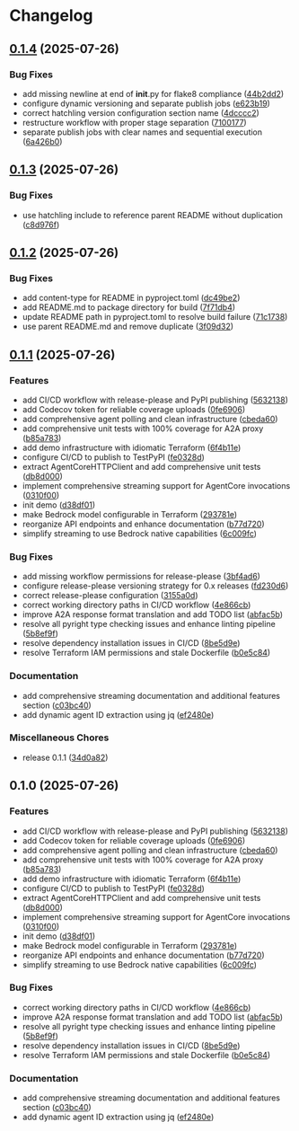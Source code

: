 # Changelog

## [0.1.4](https://github.com/dwmkerr/aws-bedrock-a2a-proxy/compare/v0.1.3...v0.1.4) (2025-07-26)


### Bug Fixes

* add missing newline at end of __init__.py for flake8 compliance ([44b2dd2](https://github.com/dwmkerr/aws-bedrock-a2a-proxy/commit/44b2dd20ea7dce94cdcd1ab2e01c00e5f0a87361))
* configure dynamic versioning and separate publish jobs ([e623b19](https://github.com/dwmkerr/aws-bedrock-a2a-proxy/commit/e623b19588e436720bbe0a7a3d4e9d86ff39b27c))
* correct hatchling version configuration section name ([4dcccc2](https://github.com/dwmkerr/aws-bedrock-a2a-proxy/commit/4dcccc29920f21ad2eb7259079bfe22385d3273f))
* restructure workflow with proper stage separation ([7100177](https://github.com/dwmkerr/aws-bedrock-a2a-proxy/commit/7100177aa05378c32773759c1c371e2f3612bed9))
* separate publish jobs with clear names and sequential execution ([6a426b0](https://github.com/dwmkerr/aws-bedrock-a2a-proxy/commit/6a426b083901dc7a9f43e25db8c5c9f3355f4d41))

## [0.1.3](https://github.com/dwmkerr/aws-bedrock-a2a-proxy/compare/v0.1.2...v0.1.3) (2025-07-26)


### Bug Fixes

* use hatchling include to reference parent README without duplication ([c8d976f](https://github.com/dwmkerr/aws-bedrock-a2a-proxy/commit/c8d976f18081ec83de1153a1074a2c60c1f28ab4))

## [0.1.2](https://github.com/dwmkerr/aws-bedrock-a2a-proxy/compare/v0.1.1...v0.1.2) (2025-07-26)


### Bug Fixes

* add content-type for README in pyproject.toml ([dc49be2](https://github.com/dwmkerr/aws-bedrock-a2a-proxy/commit/dc49be2616c32fc27a1832427e3ec79f0d686e02))
* add README.md to package directory for build ([7f71db4](https://github.com/dwmkerr/aws-bedrock-a2a-proxy/commit/7f71db49262b3292ae39a9e457bee1ca0f1d9013))
* update README path in pyproject.toml to resolve build failure ([71c1738](https://github.com/dwmkerr/aws-bedrock-a2a-proxy/commit/71c1738e19b49a85bf4643b238266df073647312))
* use parent README.md and remove duplicate ([3f09d32](https://github.com/dwmkerr/aws-bedrock-a2a-proxy/commit/3f09d32f91e9d5b44b14cb38c4a3f61442837b68))

## [0.1.1](https://github.com/dwmkerr/aws-bedrock-a2a-proxy/compare/v0.1.0...v0.1.1) (2025-07-26)


### Features

* add CI/CD workflow with release-please and PyPI publishing ([5632138](https://github.com/dwmkerr/aws-bedrock-a2a-proxy/commit/5632138fc64545a852f266d78fe0a87a9272efd2))
* add Codecov token for reliable coverage uploads ([0fe6906](https://github.com/dwmkerr/aws-bedrock-a2a-proxy/commit/0fe6906ea5bc1b9180524a8c180fc1a34f68902c))
* add comprehensive agent polling and clean infrastructure ([cbeda60](https://github.com/dwmkerr/aws-bedrock-a2a-proxy/commit/cbeda60ddbb1dc846d181bd3dcc928a19a65c3e5))
* add comprehensive unit tests with 100% coverage for A2A proxy ([b85a783](https://github.com/dwmkerr/aws-bedrock-a2a-proxy/commit/b85a783a08fc7e12e531f107af256b22de4b27bf))
* add demo infrastructure with idiomatic Terraform ([6f4b11e](https://github.com/dwmkerr/aws-bedrock-a2a-proxy/commit/6f4b11eda79d323f97c38b1072324e51425ceced))
* configure CI/CD to publish to TestPyPI ([fe0328d](https://github.com/dwmkerr/aws-bedrock-a2a-proxy/commit/fe0328dc7803416a73f7d2376185b57da00b0bf0))
* extract AgentCoreHTTPClient and add comprehensive unit tests ([db8d000](https://github.com/dwmkerr/aws-bedrock-a2a-proxy/commit/db8d0008c24d5c492fb242f5e6477d9c9e94faa7))
* implement comprehensive streaming support for AgentCore invocations ([0310f00](https://github.com/dwmkerr/aws-bedrock-a2a-proxy/commit/0310f0066e9d5dc4fb659ae14c1bc008288a0203))
* init demo ([d38df01](https://github.com/dwmkerr/aws-bedrock-a2a-proxy/commit/d38df01dceb5d18c547f7d7500b86a24f40927d8))
* make Bedrock model configurable in Terraform ([293781e](https://github.com/dwmkerr/aws-bedrock-a2a-proxy/commit/293781e888f7d7482b88194eae5066957985b07f))
* reorganize API endpoints and enhance documentation ([b77d720](https://github.com/dwmkerr/aws-bedrock-a2a-proxy/commit/b77d720138e85b1ee75939028b3438b400a64a66))
* simplify streaming to use Bedrock native capabilities ([6c009fc](https://github.com/dwmkerr/aws-bedrock-a2a-proxy/commit/6c009fc4e80071918c61f9550cf30c7fca3a3fdb))


### Bug Fixes

* add missing workflow permissions for release-please ([3bf4ad6](https://github.com/dwmkerr/aws-bedrock-a2a-proxy/commit/3bf4ad6a61599aab7dbeca7e0fa8581b85b2bbbe))
* configure release-please versioning strategy for 0.x releases ([fd230d6](https://github.com/dwmkerr/aws-bedrock-a2a-proxy/commit/fd230d6e8c1f57acaac98e4091778e003aaf691c))
* correct release-please configuration ([3155a0d](https://github.com/dwmkerr/aws-bedrock-a2a-proxy/commit/3155a0de3d7161d317b5602dced6cff6821ef999))
* correct working directory paths in CI/CD workflow ([4e866cb](https://github.com/dwmkerr/aws-bedrock-a2a-proxy/commit/4e866cb3fab8f03c119940772ef5fad0cc557d2b))
* improve A2A response format translation and add TODO list ([abfac5b](https://github.com/dwmkerr/aws-bedrock-a2a-proxy/commit/abfac5b1ac6443164540d0088795d6acc6f18b9a))
* resolve all pyright type checking issues and enhance linting pipeline ([5b8ef9f](https://github.com/dwmkerr/aws-bedrock-a2a-proxy/commit/5b8ef9f443c2fe93f9da214010e0035a1c10a928))
* resolve dependency installation issues in CI/CD ([8be5d9e](https://github.com/dwmkerr/aws-bedrock-a2a-proxy/commit/8be5d9e7bde13ed30c666378b4c2016886317643))
* resolve Terraform IAM permissions and stale Dockerfile ([b0e5c84](https://github.com/dwmkerr/aws-bedrock-a2a-proxy/commit/b0e5c84083e5085eeba5bc1aaeef6a56c37d3dd6))


### Documentation

* add comprehensive streaming documentation and additional features section ([c03bc40](https://github.com/dwmkerr/aws-bedrock-a2a-proxy/commit/c03bc40f0b3c1abff06aa17bf91529f4e1acc9b4))
* add dynamic agent ID extraction using jq ([ef2480e](https://github.com/dwmkerr/aws-bedrock-a2a-proxy/commit/ef2480ebe6e9361a24faf1b526c59b9638a056ac))


### Miscellaneous Chores

* release 0.1.1 ([34d0a82](https://github.com/dwmkerr/aws-bedrock-a2a-proxy/commit/34d0a82af79d481dd5e14118d3b12dc7264096da))

## 0.1.0 (2025-07-26)


### Features

* add CI/CD workflow with release-please and PyPI publishing ([5632138](https://github.com/dwmkerr/aws-bedrock-a2a-proxy/commit/5632138fc64545a852f266d78fe0a87a9272efd2))
* add Codecov token for reliable coverage uploads ([0fe6906](https://github.com/dwmkerr/aws-bedrock-a2a-proxy/commit/0fe6906ea5bc1b9180524a8c180fc1a34f68902c))
* add comprehensive agent polling and clean infrastructure ([cbeda60](https://github.com/dwmkerr/aws-bedrock-a2a-proxy/commit/cbeda60ddbb1dc846d181bd3dcc928a19a65c3e5))
* add comprehensive unit tests with 100% coverage for A2A proxy ([b85a783](https://github.com/dwmkerr/aws-bedrock-a2a-proxy/commit/b85a783a08fc7e12e531f107af256b22de4b27bf))
* add demo infrastructure with idiomatic Terraform ([6f4b11e](https://github.com/dwmkerr/aws-bedrock-a2a-proxy/commit/6f4b11eda79d323f97c38b1072324e51425ceced))
* configure CI/CD to publish to TestPyPI ([fe0328d](https://github.com/dwmkerr/aws-bedrock-a2a-proxy/commit/fe0328dc7803416a73f7d2376185b57da00b0bf0))
* extract AgentCoreHTTPClient and add comprehensive unit tests ([db8d000](https://github.com/dwmkerr/aws-bedrock-a2a-proxy/commit/db8d0008c24d5c492fb242f5e6477d9c9e94faa7))
* implement comprehensive streaming support for AgentCore invocations ([0310f00](https://github.com/dwmkerr/aws-bedrock-a2a-proxy/commit/0310f0066e9d5dc4fb659ae14c1bc008288a0203))
* init demo ([d38df01](https://github.com/dwmkerr/aws-bedrock-a2a-proxy/commit/d38df01dceb5d18c547f7d7500b86a24f40927d8))
* make Bedrock model configurable in Terraform ([293781e](https://github.com/dwmkerr/aws-bedrock-a2a-proxy/commit/293781e888f7d7482b88194eae5066957985b07f))
* reorganize API endpoints and enhance documentation ([b77d720](https://github.com/dwmkerr/aws-bedrock-a2a-proxy/commit/b77d720138e85b1ee75939028b3438b400a64a66))
* simplify streaming to use Bedrock native capabilities ([6c009fc](https://github.com/dwmkerr/aws-bedrock-a2a-proxy/commit/6c009fc4e80071918c61f9550cf30c7fca3a3fdb))


### Bug Fixes

* correct working directory paths in CI/CD workflow ([4e866cb](https://github.com/dwmkerr/aws-bedrock-a2a-proxy/commit/4e866cb3fab8f03c119940772ef5fad0cc557d2b))
* improve A2A response format translation and add TODO list ([abfac5b](https://github.com/dwmkerr/aws-bedrock-a2a-proxy/commit/abfac5b1ac6443164540d0088795d6acc6f18b9a))
* resolve all pyright type checking issues and enhance linting pipeline ([5b8ef9f](https://github.com/dwmkerr/aws-bedrock-a2a-proxy/commit/5b8ef9f443c2fe93f9da214010e0035a1c10a928))
* resolve dependency installation issues in CI/CD ([8be5d9e](https://github.com/dwmkerr/aws-bedrock-a2a-proxy/commit/8be5d9e7bde13ed30c666378b4c2016886317643))
* resolve Terraform IAM permissions and stale Dockerfile ([b0e5c84](https://github.com/dwmkerr/aws-bedrock-a2a-proxy/commit/b0e5c84083e5085eeba5bc1aaeef6a56c37d3dd6))


### Documentation

* add comprehensive streaming documentation and additional features section ([c03bc40](https://github.com/dwmkerr/aws-bedrock-a2a-proxy/commit/c03bc40f0b3c1abff06aa17bf91529f4e1acc9b4))
* add dynamic agent ID extraction using jq ([ef2480e](https://github.com/dwmkerr/aws-bedrock-a2a-proxy/commit/ef2480ebe6e9361a24faf1b526c59b9638a056ac))

